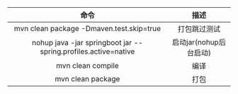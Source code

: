 | 命令 | 描述 |
| :---: | :---: |
| mvn clean package -Dmaven.test.skip=true | 打包跳过测试 |
| nohup java -jar springboot jar --spring.profiles.active=native | 启动jar\(nohup后台启动\) |
| mvn clean compile | 编译 |
| mvn clean package | 打包 |



